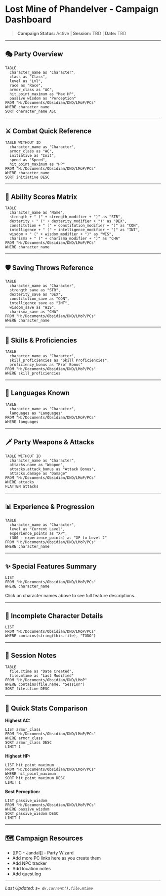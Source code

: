 # Lost Mine of Phandelver - Campaign Dashboard

> **Campaign Status:** Active | **Session:** TBD | **Date:** TBD

---

## 🎭 Party Overview

```dataview
TABLE 
  character_name as "Character",
  class as "Class",
  level as "Lvl",
  race as "Race",
  armor_class as "AC",
  hit_point_maximum as "Max HP",
  passive_wisdom as "Perception"
FROM "H:/Documents/Obsidian/DND/LMoP/PCs"
WHERE character_name
SORT character_name ASC
```

---

## ⚔️ Combat Quick Reference

```dataview
TABLE WITHOUT ID
  character_name as "Character",
  armor_class as "AC",
  initiative as "Init",
  speed as "Speed",
  hit_point_maximum as "HP"
FROM "H:/Documents/Obsidian/DND/LMoP/PCs"
WHERE character_name
SORT initiative DESC
```

---

## 🎲 Ability Scores Matrix

```dataview
TABLE 
  character_name as "Name",
  strength + " (" + strength_modifier + ")" as "STR",
  dexterity + " (" + dexterity_modifier + ")" as "DEX",
  constitution + " (" + constitution_modifier + ")" as "CON",
  intelligence + " (" + intelligence_modifier + ")" as "INT",
  wisdom + " (" + wisdom_modifier + ")" as "WIS",
  charisma + " (" + charisma_modifier + ")" as "CHA"
FROM "H:/Documents/Obsidian/DND/LMoP/PCs"
WHERE character_name
```

---

## 🛡️ Saving Throws Reference

```dataview
TABLE
  character_name as "Character",
  strength_save as "STR",
  dexterity_save as "DEX",
  constitution_save as "CON",
  intelligence_save as "INT",
  wisdom_save as "WIS",
  charisma_save as "CHA"
FROM "H:/Documents/Obsidian/DND/LMoP/PCs"
WHERE character_name
```

---

## 🎯 Skills & Proficiencies

```dataview
TABLE
  character_name as "Character",
  skill_proficiencies as "Skill Proficiencies",
  proficiency_bonus as "Prof Bonus"
FROM "H:/Documents/Obsidian/DND/LMoP/PCs"
WHERE skill_proficiencies
```

---

## 💬 Languages Known

```dataview
TABLE
  character_name as "Character",
  languages as "Languages"
FROM "H:/Documents/Obsidian/DND/LMoP/PCs"
WHERE languages
```

---

## 🗡️ Party Weapons & Attacks

```dataview
TABLE WITHOUT ID
  character_name as "Character",
  attacks.name as "Weapon",
  attacks.attack_bonus as "Attack Bonus",
  attacks.damage as "Damage"
FROM "H:/Documents/Obsidian/DND/LMoP/PCs"
WHERE attacks
FLATTEN attacks
```

---

## 📊 Experience & Progression

```dataview
TABLE
  character_name as "Character",
  level as "Current Level",
  experience_points as "XP",
  (300 - experience_points) as "XP to Level 2"
FROM "H:/Documents/Obsidian/DND/LMoP/PCs"
WHERE character_name
```

---

## ✨ Special Features Summary

```dataview
LIST
FROM "H:/Documents/Obsidian/DND/LMoP/PCs"
WHERE character_name
```

Click on character names above to see full feature descriptions.

---

## 📝 Incomplete Character Details

```dataview
LIST
FROM "H:/Documents/Obsidian/DND/LMoP/PCs"
WHERE contains(string(this.file), "TODO")
```

---

## 📖 Session Notes

```dataview
TABLE 
  file.ctime as "Date Created",
  file.mtime as "Last Modified"
FROM "H:/Documents/Obsidian/DND/LMoP"
WHERE contains(file.name, "Session")
SORT file.ctime DESC
```

---

## 🎲 Quick Stats Comparison

**Highest AC:** 
```dataview
LIST armor_class
FROM "H:/Documents/Obsidian/DND/LMoP/PCs"
WHERE armor_class
SORT armor_class DESC
LIMIT 1
```

**Highest HP:**
```dataview
LIST hit_point_maximum
FROM "H:/Documents/Obsidian/DND/LMoP/PCs"
WHERE hit_point_maximum
SORT hit_point_maximum DESC
LIMIT 1
```

**Best Perception:**
```dataview
LIST passive_wisdom
FROM "H:/Documents/Obsidian/DND/LMoP/PCs"
WHERE passive_wisdom
SORT passive_wisdom DESC
LIMIT 1
```

---

## 🗺️ Campaign Resources

- [[PC - Jandal]] - Party Wizard
- Add more PC links here as you create them
- Add NPC tracker
- Add location notes
- Add quest log

---

*Last Updated: `$= dv.current().file.mtime`*

